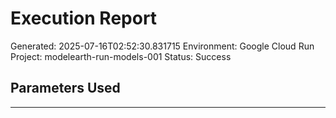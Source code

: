 
# Execution Report

Generated: 2025-07-16T02:52:30.831715
Environment: Google Cloud Run
Project: modelearth-run-models-001
Status: Success

## Parameters Used

---

